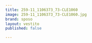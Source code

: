 ```yaml
---
title: 259-11_1106373_73-CLE1060
image: 259-11_1106373_73-CLE1060.jpg
brand: sposo
layout: vestito
published: false

---
```

